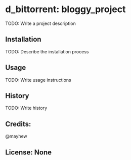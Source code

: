 # 
# d_bittorrent: bloggy_project

TODO: Write a project description

## Installation

TODO: Describe the installation process

## Usage

TODO: Write usage instructions


## History

TODO: Write history

## Credits: 
@mayhew


## License: None

